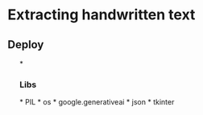 # Extracting handwritten text
<h2>Deploy</h2>
<ul>
  * <h3>Libs</h3>
    * PIL
    * os
    * google.generativeai
    * json
    * tkinter
</ul>

